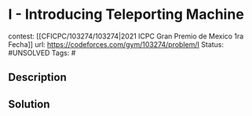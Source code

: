 # I - Introducing Teleporting Machine

contest: [[CFICPC/103274/103274|2021 ICPC Gran Premio de Mexico 1ra Fecha]]
url: https://codeforces.com/gym/103274/problem/I
Status: #UNSOLVED
Tags: #

## Description

## Solution

